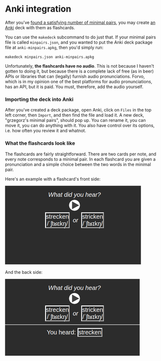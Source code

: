 # Anki integration

After you've [found a satisfying number of minimal pairs](./minimal-pairs.md),
you may create [an Anki](https//apps.ankiweb.net) deck with them as flashcards.

You can use the `makedeck` subcommand to do just that. If your minimal pairs
file is called `minpairs.json`, and you wanted to put the Anki deck package file
at `anki-minpairs.apkg`, then you'd simply run:

```
makedeck minpairs.json anki-minpairs.apkg
```

Unfortunately, **the flashcards have no audio**. This is not because I haven't
gotten to doing it, but because there is a complete lack of free (as in beer)
APIs or libraries that can (legally) furnish audio pronunciations. Forvo, which
is in my opinion one of the best platforms for audio pronunciations, has an API,
but it is paid. You must, therefore, add the audio yourself.

### Importing the deck into Anki

After you've created a deck package, open Anki, click on `Files` in the top left
corner, then `Import`, and then find the file and load it. A new deck,
"grzegorz's minimal pairs", should pop up. You can rename it, you can move it,
you can do anything with it. You also have control over its options, i.e. how
often you review it and whatnot.

### What the flashcards look like

The flashcards are fairly straightforward. There are two cards per note, and
every note corresponds to a minimal pair. In each flashcard you are given a
pronunciation and a simple choice between the two words in the minimal pair.

Here's an example with a flashcard's front side:

![](anki-minimal-pair-front.png)

And the back side:

![](anki-minimal-pair-back.png)
